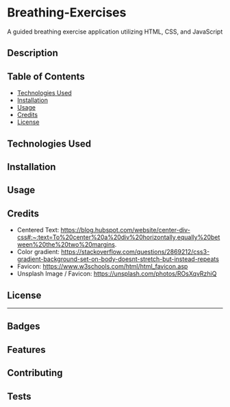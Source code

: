 # Breathing-Exercises
 A guided breathing exercise application utilizing HTML, CSS, and JavaScript

## Description

## Table of Contents

* [Technologies Used](#technologies-used)
* [Installation](#installation)
* [Usage](#usage)
* [Credits](#credits)
* [License](#license)

## Technologies Used

## Installation

## Usage

## Credits
* Centered Text: https://blog.hubspot.com/website/center-div-css#:~:text=To%20center%20a%20div%20horizontally,equally%20between%20the%20two%20margins.
* Color gradient: https://stackoverflow.com/questions/2869212/css3-gradient-background-set-on-body-doesnt-stretch-but-instead-repeats
* Favicon: https://www.w3schools.com/html/html_favicon.asp
* Unsplash Image / Favicon: https://unsplash.com/photos/ROsXqvRzhiQ
## License

---

## Badges

## Features

## Contributing

## Tests
